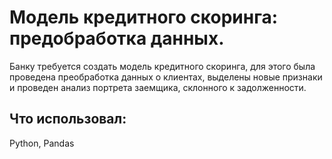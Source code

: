 # Модель кредитного скоринга: предобработка данных.

Банку требуется создать модель кредитного скоринга, для этого была проведена преобработка данных о клиентах, выделены новые признаки и проведен анализ портрета заемщика, склонного к задолженности.

## Что использовал:
Python, Pandas
